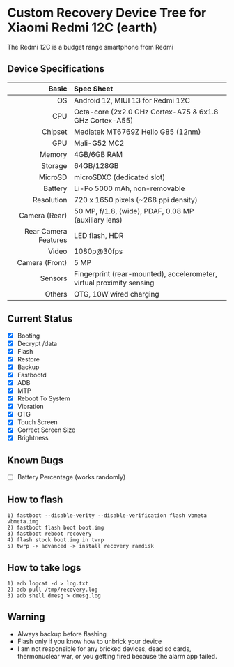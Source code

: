 # Custom Recovery Device Tree for Xiaomi Redmi 12C (earth)

The Redmi 12C is a budget range smartphone from Redmi

## Device Specifications

Basic   | Spec Sheet
-------:|:-------------------------
OS      | Android 12, MIUI 13 for Redmi 12C
CPU     | Octa-core (2x2.0 GHz Cortex-A75 & 6x1.8 GHz Cortex-A55)
Chipset | Mediatek MT6769Z Helio G85 (12nm)
GPU     | Mali-G52 MC2
Memory  | 4GB/6GB RAM
Storage | 64GB/128GB
MicroSD | microSDXC (dedicated slot)
Battery | Li-Po 5000 mAh, non-removable
Resolution | 720 x 1650 pixels (~268 ppi density)
Camera (Rear)  | 50 MP, f/1.8, (wide), PDAF, 0.08 MP (auxiliary lens)
Rear Camera Features | LED flash, HDR
Video   | 1080p@30fps
Camera (Front)  | 5 MP
Sensors | Fingerprint (rear-mounted), accelerometer, virtual proximity sensing
Others | OTG, 10W wired charging

## Current Status

- [X] Booting
- [X] Decrypt /data
- [X] Flash
- [X] Restore
- [X] Backup
- [X] Fastbootd
- [X] ADB
- [X] MTP
- [X] Reboot To System
- [X] Vibration
- [X] OTG
- [X] Touch Screen
- [X] Correct Screen Size
- [X] Brightness

## Known Bugs

- [ ] Battery Percentage (works randomly)

## How to flash

```shell
1) fastboot --disable-verity --disable-verification flash vbmeta vbmeta.img
2) fastboot flash boot boot.img
3) fastboot reboot recovery
4) flash stock boot.img in twrp
5) twrp -> advanced -> install recovery ramdisk
```

## How to take logs
```shell
1) adb logcat -d > log.txt
2) adb pull /tmp/recovery.log
3) adb shell dmesg > dmesg.log
```

## Warning
- Always backup before flashing
- Flash only if you know how to unbrick your device
- I am not responsible for any bricked devices, dead sd cards, thermonuclear war, or you getting fired because the alarm app failed.
